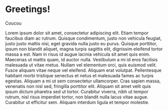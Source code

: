# Greetings!

Coucou

Lorem ipsum dolor sit amet, consectetur adipiscing elit. Etiam tempor faucibus diam ac rutrum. Quisque condimentum, justo non vehicula feugiat, justo justo mattis nisi, eget gravida nulla justo eu purus. Quisque porttitor, ipsum non blandit aliquet, magna turpis sagittis elit, dignissim eleifend tortor massa a est. Nam in risus id augue lacinia vehicula sit amet quis enim. Maecenas ut mattis quam, id auctor nulla. Vestibulum a mi id eros facilisis malesuada ut vitae metus. Nullam vel elementum orci, quis euismod velit. Fusce aliquam vitae neque vel eleifend. Aliquam erat volutpat. Pellentesque habitant morbi tristique senectus et netus et malesuada fames ac turpis egestas. Aliquam a mi ut sem consectetur ullamcorper. Cras sapien massa, venenatis non nisl sed, fringilla porttitor elit. Aliquam sit amet velit quis ipsum dictum pharetra sed ut tortor. Curabitur viverra, nibh ut tempor rutrum, nisl risus imperdiet tortor, non blandit nulla lacus vitae augue. Curabitur ut efficitur sem. Aliquam interdum ligula et tempor molestie.


